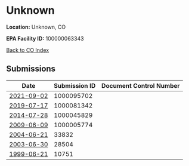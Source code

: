 # Unknown

**Location:** Unknown, CO

**EPA Facility ID:** 100000063343

[Back to CO Index](../../index.md)

## Submissions

| Date | Submission ID | Document Control Number |
|------|--------------|-------------------------|
| [2021-09-02](submissions/1000095702.md) | 1000095702 |  |
| [2019-07-17](submissions/1000081342.md) | 1000081342 |  |
| [2014-07-28](submissions/1000045829.md) | 1000045829 |  |
| [2009-06-09](submissions/1000005774.md) | 1000005774 |  |
| [2004-06-21](submissions/33832.md) | 33832 |  |
| [2003-06-30](submissions/28504.md) | 28504 |  |
| [1999-06-21](submissions/10751.md) | 10751 |  |
